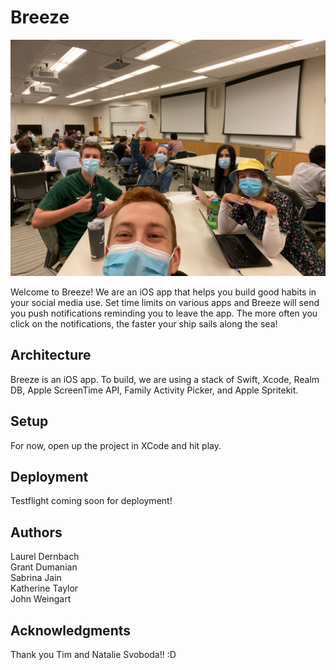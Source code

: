 # Breeze

![Team Photo](./groupPhoto.jpg)

Welcome to Breeze! We are an iOS app that helps you build good habits in your social media use. Set time limits on various apps and Breeze will send you push notifications reminding you to leave the app. The more often you click on the notifications, the faster your ship sails along the sea!

## Architecture

Breeze is an iOS app. To build, we are using a stack of Swift, Xcode, Realm DB, Apple ScreenTime API, Family Activity Picker, and Apple Spritekit.

## Setup

For now, open up the project in XCode and hit play.

## Deployment

Testflight coming soon for deployment!

## Authors
Laurel Dernbach  
Grant Dumanian  
Sabrina Jain  
Katherine Taylor  
John Weingart

## Acknowledgments
Thank you Tim and Natalie Svoboda!! :D
